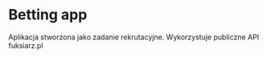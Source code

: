 # Betting app

Aplikacja stworzona jako zadanie rekrutacyjne. Wykorzystuje publiczne API fuksiarz.pl
